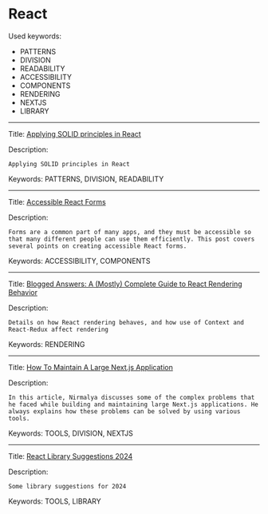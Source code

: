 # React

Used keywords:
* PATTERNS
* DIVISION
* READABILITY
* ACCESSIBILITY
* COMPONENTS
* RENDERING
* NEXTJS
* LIBRARY

<hr/>

Title: [Applying SOLID principles in React](https://konstantinlebedev.com/solid-in-react/)

Description:
```
Applying SOLID principles in React
```

Keywords: PATTERNS, DIVISION, READABILITY

<hr/>

Title: [Accessible React Forms](https://www.carlrippon.com/accessible-react-forms/)

Description:
```
Forms are a common part of many apps, and they must be accessible so that many different people can use them efficiently. This post covers several points on creating accessible React forms.
```

Keywords: ACCESSIBILITY, COMPONENTS

<hr/>

Title: [Blogged Answers: A (Mostly) Complete Guide to React Rendering Behavior](https://blog.isquaredsoftware.com/2020/05/blogged-answers-a-mostly-complete-guide-to-react-rendering-behavior/)

Description:
```
Details on how React rendering behaves, and how use of Context and React-Redux affect rendering
```

Keywords: RENDERING

<hr/>

Title: [How To Maintain A Large Next.js Application](https://www.smashingmagazine.com/2021/11/maintain-large-nextjs-application/)

Description:
```
In this article, Nirmalya discusses some of the complex problems that he faced while building and maintaining large Next.js applications. He always explains how these problems can be solved by using various tools.
```

Keywords: TOOLS, DIVISION, NEXTJS

<hr/>

Title: [React Library Suggestions 2024](https://www.robinwieruch.de/react-libraries/)

Description:
```
Some library suggestions for 2024
```

Keywords: TOOLS, LIBRARY

